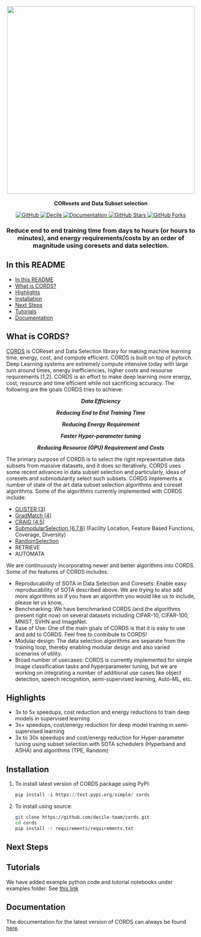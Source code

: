 <p align="center">
    <br>
        &nbsp&nbsp&nbsp&nbsp&nbsp&nbsp&nbsp&nbsp&nbsp&nbsp&nbsp&nbsp
        <img src="https://github.com/decile-team/cords/blob/main/docs/source/imgs/cords_logo.png" width="500"/>
    </br>
    <br>
        <strong> COResets and Data Subset selection </strong>
    </br>
</p>

<p align="center">
    <a href="https://github.com/decile-team/cords/blob/main/LICENSE.txt">
        <img alt="GitHub" src="https://img.shields.io/github/license/decile-team/cords?color=blue">
    </a>
    <a href="https://decile.org/">
        <img alt="Decile" src="https://img.shields.io/badge/website-online-green">
    </a>  
    <a href="https://cords.readthedocs.io/en/latest/">
        <img alt="Documentation" src="https://img.shields.io/badge/docs-passing-brightgreen">
    </a>
    <a href="#">
        <img alt="GitHub Stars" src="https://img.shields.io/github/stars/decile-team/cords">
    </a>
    <a href="#">
        <img alt="GitHub Forks" src="https://img.shields.io/github/forks/decile-team/cords">
    </a>
</p>

<h3 align="center">
<p>Reduce end to end training time from days to hours (or hours to minutes), and energy requirements/costs by an order of magnitude using coresets and data selection.
</h3>


## In this README

- [In this README](#in-this-readme)
- [What is CORDS?](#what-is-cords)
- [Highlights](#highlights)
- [Installation](#installation)
- [Next Steps](#next-steps)
- [Tutorials](#tutorials)
- [Documentation](#documentation)

## What is CORDS?

[CORDS](https://cords.readthedocs.io/en/latest/) is COReset and Data Selection library for making machine learning time, energy, cost, and compute efficient. CORDS is built on top of pytorch. Deep Learning systems are extremely compute intensive today with large turn around times, energy inefficiencies, higher costs and resourse requirements [1,2]. CORDS is an effort to make deep learning more energy, cost, resource and time efficient while not sacrificing accuracy. The following are the goals CORDS tries to achieve:

<p align="center"><i><b>Data Efficiency</b></i></p>
<p align="center"><i><b>Reducing End to End Training Time</b></i></p>
<p align="center"><i><b>Reducing Energy Requirement</b></i></p>
<p align="center"><i><b>Faster Hyper-parameter tuning </b></i></p>
<p align="center"><i><b>Reducing Resource (GPU) Requirement and Costs</b></i></p>


The primary purpose of CORDS is to select the right representative data subsets from massive datasets, and it does so iteratively. CORDS uses some recent advances in data subset selection and particularly, ideas of coresets and submodularity select such subsets. CORDS implements a number of state of the art data subset selection algorithms 
and coreset algorithms. Some of the algorithms currently implemented with CORDS include:

- [GLISTER [3]](https://cords.readthedocs.io/en/latest/strategies/cords.selection_strategies.supervisedlearning.html#module-cords.selectionstrategies.supervisedlearning.glisterstrategy)
- [GradMatch [4]](https://cords.readthedocs.io/en/latest/strategies/cords.selection_strategies.supervisedlearning.html#module-cords.selectionstrategies.supervisedlearning.ompgradmatchstrategy)
- [CRAIG [4,5]](https://cords.readthedocs.io/en/latest/strategies/cords.selection_strategies.supervisedlearning.html#module-cords.selectionstrategies.supervisedlearning.craigstrategy)
- [SubmodularSelection [6,7,8]](https://cords.readthedocs.io/en/latest/strategies/cords.selection_strategies.supervisedlearning.html#module-cords.selectionstrategies.supervisedlearning.submodularselectionstrategy) (Facility Location, Feature Based Functions, Coverage, Diversity)
- [RandomSelection](https://cords.readthedocs.io/en/latest/strategies/cords.selection_strategies.supervisedlearning.html#module-cords.selectionstrategies.supervisedlearning.randomstrategy)
- RETRIEVE
- AUTOMATA

We are continuously incorporating newer and better algorithms into CORDS. Some of the features of CORDS includes:

- Reproducability of SOTA in Data Selection and Coresets: Enable easy reproducability of SOTA described above. We are trying to also add more algorithms so if you have an algorithm you would like us to include, please let us know,.
- Benchmarking: We have benchmarked CORDS (and the algorithms present right now) on several datasets including CIFAR-10, CIFAR-100, MNIST, SVHN and ImageNet. 
- Ease of Use: One of the main goals of CORDS is that it is easy to use and add to CORDS. Feel free to contribute to CORDS!
- Modular design: The data selection algorithms are separate from the training loop, thereby enabling modular design and also varied scenarios of utility.
- Broad number of usecases: CORDS is currently implemented for simple image classification tasks and hyperparameter tuning, but we are working on integrating a number of additional use cases like object detection, speech recognition, semi-supervised learning, Auto-ML, etc.

## Highlights
- 3x to 5x speedups, cost reduction and energy reductions to train deep models in supervised learning
- 3x+ speedups, cost/energy reduction for deep model training in semi-supervised learning
- 3x to 30x speedups and cost/energy reduction for Hyper-parameter tuning using subset selection with SOTA schedulers (Hyperband and ASHA) and algorithms (TPE, Random)

## Installation

1. To install latest version of CORDS package using PyPI:

    ```python
    pip install -i https://test.pypi.org/simple/ cords
    ```

2. To install using source:

    ```bash
    git clone https://github.com/decile-team/cords.git
    cd cords
    pip install -r requirements/requirements.txt
    ```


## Next Steps

## Tutorials
We have added example python code and tutorial notebooks under examples folder. See [this link](https://github.com/decile-team/cords/tree/main/examples)

## Documentation

The documentation for the latest version of CORDS can always be found [here](https://cords.readthedocs.io/en/latest/).


